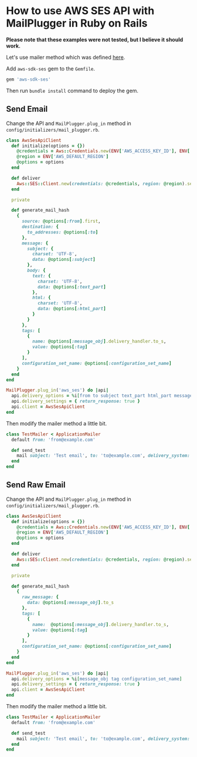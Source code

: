# How to use AWS SES API with MailPlugger in Ruby on Rails

**Please note that these examples were not tested, but I believe it should work.**

Let's use mailer method which was defined [here](https://github.com/MailToolbox/mail_plugger/blob/main/docs/usage_in_ruby_on_rails.md#api).

Add `aws-sdk-ses` gem to the `Gemfile`.

```ruby
gem 'aws-sdk-ses'
```

Then run `bundle install` command to deploy the gem.

## Send Email

Change the API and `MailPlugger.plug_in` method in `config/initializers/mail_plugger.rb`.

```ruby
class AwsSesApiClient
  def initialize(options = {})
    @credentials = Aws::Credentials.new(ENV['AWS_ACCESS_KEY_ID'], ENV['AWS_SECRET_ACCESS_KEY'])
    @region = ENV['AWS_DEFAULT_REGION']
    @options = options
  end

  def deliver
    Aws::SES::Client.new(credentials: @credentials, region: @region).send_email(generate_mail_hash)
  end

  private

  def generate_mail_hash
    {
      source: @options[:from].first,
      destination: {
        to_addresses: @options[:to]
      },
      message: {
        subject: {
          charset: 'UTF-8',
          data: @options[:subject]
        },
        body: {
          text: {
            charset: 'UTF-8',
            data: @options[:text_part]
          },
          html: {
            charset: 'UTF-8',
            data: @options[:html_part]
          }
        }
      },
      tags: [
        {
          name: @options[:message_obj].delivery_handler.to_s,
          value: @options[:tag]
        }
      ],
      configuration_set_name: @options[:configuration_set_name]
    }
  end
end

MailPlugger.plug_in('aws_ses') do |api|
  api.delivery_options = %i[from to subject text_part html_part message_obj tag configuration_set_name]
  api.delivery_settings = { return_response: true }
  api.client = AwsSesApiClient
end
```

Then modify the mailer method a little bit.

```ruby
class TestMailer < ApplicationMailer
  default from: 'from@example.com'

  def send_test
    mail subject: 'Test email', to: 'to@example.com', delivery_system: 'aws_ses', tag: 'send_test', configuration_set_name: "#{Rails.env}_events_tracking"
  end
end
```

## Send Raw Email

Change the API and `MailPlugger.plug_in` method in `config/initializers/mail_plugger.rb`.

```ruby
class AwsSesApiClient
  def initialize(options = {})
    @credentials = Aws::Credentials.new(ENV['AWS_ACCESS_KEY_ID'], ENV['AWS_SECRET_ACCESS_KEY'])
    @region = ENV['AWS_DEFAULT_REGION']
    @options = options
  end

  def deliver
    Aws::SES::Client.new(credentials: @credentials, region: @region).send_raw_email(generate_mail_hash)
  end

  private

  def generate_mail_hash
    {
      raw_message: {
        data: @options[:message_obj].to_s
      },
      tags: [
        {
          name:  @options[:message_obj].delivery_handler.to_s,
          value: @options[:tag]
        }
      ],
      configuration_set_name: @options[:configuration_set_name]
    }
  end
end

MailPlugger.plug_in('aws_ses') do |api|
  api.delivery_options = %i[message_obj tag configuration_set_name]
  api.delivery_settings = { return_response: true }
  api.client = AwsSesApiClient
end
```

Then modify the mailer method a little bit.

```ruby
class TestMailer < ApplicationMailer
  default from: 'from@example.com'

  def send_test
    mail subject: 'Test email', to: 'to@example.com', delivery_system: 'aws_ses', tag: 'send_test', configuration_set_name: "#{Rails.env}_events_tracking"
  end
end
```
